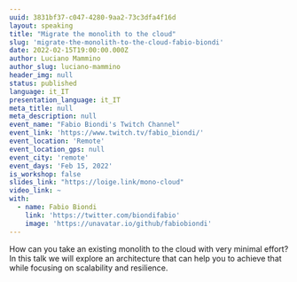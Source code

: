 ```yaml
---
uuid: 3831bf37-c047-4280-9aa2-73c3dfa4f16d
layout: speaking
title: "Migrate the monolith to the cloud"
slug: 'migrate-the-monolith-to-the-cloud-fabio-biondi'
date: 2022-02-15T19:00:00.000Z
author: Luciano Mammino
author_slug: luciano-mammino
header_img: null
status: published
language: it_IT
presentation_language: it_IT
meta_title: null
meta_description: null
event_name: "Fabio Biondi's Twitch Channel"
event_link: 'https://www.twitch.tv/fabio_biondi/'
event_location: 'Remote'
event_location_gps: null
event_city: 'remote'
event_days: 'Feb 15, 2022'
is_workshop: false
slides_link: "https://loige.link/mono-cloud"
video_link: ~
with:
  - name: Fabio Biondi
    link: 'https://twitter.com/biondifabio'
    image: 'https://unavatar.io/github/fabiobiondi'
---
```


How can you take an existing monolith to the cloud with very minimal effort? In this talk we will explore an architecture that can help you to achieve that while focusing on scalability and resilience.
